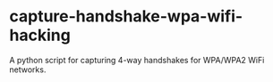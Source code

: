 # capture-handshake-wpa-wifi-hacking
 A python script for capturing 4-way handshakes for WPA/WPA2 WiFi networks.
